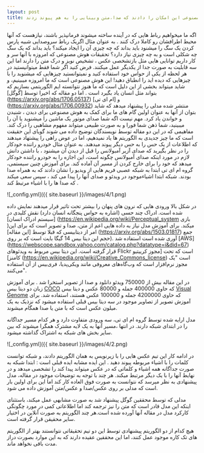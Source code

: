 ```yaml
---
layout: post
title: دو مقاله ای که به هوش مصنوعی این امکان را دادند که صدا،متن وبینایی را به هم پیوند زدند 
---
```

اگه ما میخواهیم رباط هایی که در آینده ساخته میشوند فرمانپذیر باشند، نیازهست که آنها محیط اطرافشان رو کاملا درک کنند . به عنوان مثال اگریک رباط  سروصدایی شبیه پارس کردن یک سگ را میشنود باید بداند که چه چیزی آن را ایجاد میکند؟ باید بداند که یک سگ چه شکلی است و به چه چیزی نیاز دارد؟
تحقیقات هوش مصنوعی که امروزه با آنها سر و کار داریم توانایی هایی مثل بازتشخصی عکس ، تشخیص نویز و درک متن را دارند اما این سه قابلیت به صورت جدا از یکدیگر عمل میکنند. فرض کنید اگر شما فقط میتوانیستید در هر لحظه از یکی از حواس خود استفاده کنید و نمیتوانستید چیزهایی که میشنوید را با چیزهایی که دیده اید را انطباق دهید! این هوش مصنوعی است که ما امروزه میبینیم، و شاید میتواند بخشی از این دلیل است که ما هنوز نتوانسته ایم الگوریتمی بسازیم که بتواند مثل انسان یاد بگیرد است .
اما دو مقاله که اخیرا توسط [گوگل] (https://arxiv.org/abs/1706.05137) و [ام ای تی] (https://arxiv.org/abs/1706.00932) منتشر شده مدلی را پیشنهاد میدهد که شاید بتوان از آنها به عنوان اولین گام های ما برای کمک به هوش مصنوعی برای دیدن ، شنیدن و خواندن یاد کرد.
مهم نیست اگه شما صدای موتور یک ماشین را میشنوید یا آن را میبینید، شما ذهن شما فورا و به صورت طبیعی میتواند مفهوم مشاهبی را درک کند. 
مفاهیمی که در این دو مقاله توسط نویسندگان توضیح داده می شوند گویای این حقیقت است که ما چیز جدیدی به الگوریتم ها یاد نمیدهیم، اما در عوض راهی را پیشتهاد میدهند که اطلاعات از یک حس را به حس دیگر پیوند میدهند.  به عنوان مثال خودرو راننده خودکار را در نظر بگیرید که صدای آزیر آمبولانس را قبل از دیدن آن میشنود ، با داشتن دانش لازم در مورد اینکه صدای آمبولانس چگونه است، این اجازه را به خودرو راننده خودکار میدهد که خود را برای خارج کردن از مسیر آن آماده کند.
برای آموزش چنین سیستمی، گروه ام ای تی ابتدا به شبکه عصبی فریم هایی از ویدیو را نشان دادند که به همراه صدا بودند. شبکه ابتدا اشیاءموجود در ویدئو و صدای آنها را پیدا می کند ، سپس سعی میکند که صدا ها را با اشیاء مرتبط کند .

![_config.yml]({{ site.baseurl }}/images/4/1.png)

در شکل بالا ورودی هایی که نرون های پنهان را بیشتر تحت تاثیر قرار میدهند نمایش داده شده است. ادراک چند حسی (اشاره به حواس پنجگانه انسان دارد) نقش کلیدی در [سیستم ادراک انسان] (https://en.wikipedia.org/wiki/Perceptual_system بازی  )میکند.
برای آموزش مدل نیاز به داده هایی اعم از متن، صدا و تصویر است که برای این امر از دیتابیسی که قبلا توسط [این مقاله] (https://arxiv.org/abs/1503.01817) جمع آوری شده است استفاده شد .(حجم این دیتا بیس 14 گیگا بایت است که بر روی [AWS] (https://webscope.sandbox.yahoo.com/catalog.php?datatype=i&did=67) قرار گرفته است. این دیتا بیس مربوط به ویدئوهای Flickr است که تحت [مجوز کرییتیو کامنز] (https://en.wikipedia.org/wiki/Creative_Commons_license) است  "یک مجوز نرم‌افزار است که وب‌گاه‌های معروفی مانند ویکی‌پدیا، فری‌بیس از آن استفاده می‌کنند".

 در این مقاله بیش از 750000 ویدئو دانلود و صدا از تصویر استخرا شد . برای آموزش زبان دو دیتا بیس [COCO]( http://mscoco.org) که حاوی  400000 جمله و 80000 عکس و دیتا بیس [Visual Genome](  https://arxiv.org/abs/1602.07332) که حاوی 4200000 جمله و 100000 عکس هستند، استفاده شد. برای آموزش تصویر از تصاویر موجود در سه دیتا بیس قبلی استفاده میشود که نزذیک به یک میلون عکس است  که با متن یا صدا همگام میشوند.

مدل ارایه شده توسط گروه ام ای تی، سه ورودی متفاوت دارد و هر کدام مسیر جداگانه را در ابتدای شبکه دارند. در انتها ،مسیر آنها به یک لایه مشترک همگرا میشوند که بین سایر بخش های شبکه به اشتراک گذاشته میشود. 

![_config.yml]({{ site.baseurl }}/images/4/2.png)

در ادامه کار این تیم عکس هایی را با زیرنویس به همان الگوریتم دادند، و شبکه توانست کلمات را با اشیاء مربوطه پیوند دهید . این ایده مشابه ایده قبلی است : ابتدا شبکه به صورت جداگانه همه اشیاء و کلماتی که در عکس میتواند پیدا کند را  تشخصی میدهد و در نهایط آنها را با یک دیگر مرتبط میکند.
هر چند با توجه به توضیحات موجود در مقاله، مدل پیشنهادی به نظر میرسد که نتوانست به صورت فوق العاده کار کند اما این برای اولین بار است که مدلی بر روی عکس/صدا و عکس/متن آموزش داده می شود. 

مدلی که توسط محققین گوگل پیشنهاد شد به صورت مشابهی عمل میکند، باستثنای اینکه این مدل قادر است که متن را نیز ترجمه کند اما اطلاعاتی کمی در مورد چگونگی کارکرد مدل در مقاله آنها آورده شده است.هر چند الگوریتم به صورت آنلاین در اختیار سایر محقیقن قرار گرفته است.

هیچ کدام از دو الگوریتم پیشنهادی توسط این دو تیم تحقیقاتی نتوانستند بهتر از الگوریتم های تک کاره موجود عمل کنند، اما این محققین عقیده دارند که به این موارد بصورت دراز مدت باقی نخواهد ماند. 

